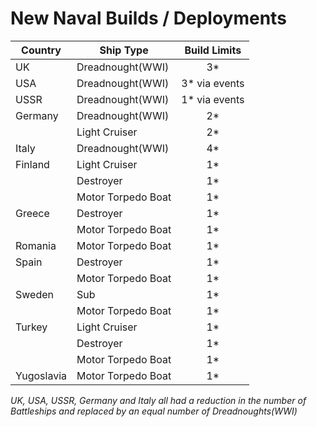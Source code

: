 # New Naval Builds / Deployments

| Country    | Ship Type          | Build Limits    |
| ---------- | ------------------ | :-------------: |
| UK         | Dreadnought(WWI)   | 3*              |
| USA        | Dreadnought(WWI)   | 3* via events   |
| USSR       | Dreadnought(WWI)   | 1* via events   |
| Germany    | Dreadnought(WWI)   | 2*              |
|            | Light Cruiser      | 2*              |
| Italy      | Dreadnought(WWI)   | 4*              |
| Finland    | Light Cruiser      | 1*              |
|            | Destroyer          | 1*              |
|            | Motor Torpedo Boat | 1*              |
| Greece     | Destroyer          | 1*              |
|            | Motor Torpedo Boat | 1*              |
| Romania    | Motor Torpedo Boat | 1*              |
| Spain      | Destroyer          | 1*              |
|            | Motor Torpedo Boat | 1*              |
| Sweden     | Sub                | 1*              |
|            | Motor Torpedo Boat | 1*              |
| Turkey     | Light Cruiser      | 1*              |
|            | Destroyer          | 1*              |
|            | Motor Torpedo Boat | 1*              |
| Yugoslavia | Motor Torpedo Boat | 1*              |

_UK, USA, USSR, Germany and Italy all had a reduction in the number of Battleships and replaced by an equal number of Dreadnoughts(WWI)_